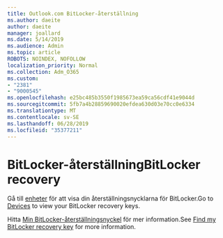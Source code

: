 ```yaml
---
title: Outlook.com BitLocker-återställning
ms.author: daeite
author: daeite
manager: joallard
ms.date: 5/14/2019
ms.audience: Admin
ms.topic: article
ROBOTS: NOINDEX, NOFOLLOW
localization_priority: Normal
ms.collection: Adm_O365
ms.custom:
- "2381"
- "9000545"
ms.openlocfilehash: e25bc485b3550f1985673ea59ca56cdf41e9044d
ms.sourcegitcommit: 5fb7a4b28859690020efdea630d03e70cc0e6334
ms.translationtype: MT
ms.contentlocale: sv-SE
ms.lasthandoff: 06/28/2019
ms.locfileid: "35377211"
---
```

# <a name="bitlocker-recovery"></a><span data-ttu-id="dd37a-102">BitLocker-återställning</span><span class="sxs-lookup"><span data-stu-id="dd37a-102">BitLocker recovery</span></span>

<span data-ttu-id="dd37a-103">Gå till [enheter](https://account.microsoft.com/devices/recoverykey) för att visa din återställningsnycklarna för BitLocker.</span><span class="sxs-lookup"><span data-stu-id="dd37a-103">Go to [Devices](https://account.microsoft.com/devices/recoverykey) to view your BitLocker recovery keys.</span></span>

<span data-ttu-id="dd37a-104">Hitta [Min BitLocker-återställningsnyckel](https://support.microsoft.com/help/4026181) för mer information.</span><span class="sxs-lookup"><span data-stu-id="dd37a-104">See [Find my BitLocker recovery key](https://support.microsoft.com/help/4026181) for more information.</span></span>
